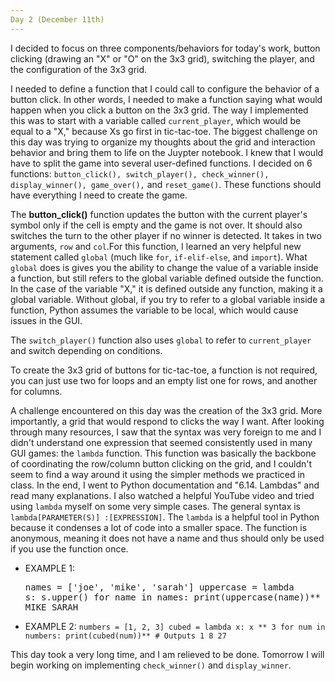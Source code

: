 ```yaml
---
Day 2 (December 11th)
---
```

  
  I decided to focus on three components/behaviors for today's work, button clicking (drawing an "X" or "O" on the 3x3 grid), switching the player, and the configuration of the 3x3 grid. 
  
I needed to define a function that I could call to configure the behavior of a button click. In other words, I needed to make a function saying what would happen when you click a button on the 3x3 grid. The way I implemented this was to start with a variable called `current_player`, which would be equal to a "X," because Xs go first in tic-tac-toe. The biggest challenge on this day was trying to organize my thoughts about the grid and interaction behavior and bring them to life on the Juypter notebook. I knew that I would have to split the game into several user-defined functions. I decided on 6 functions: `button_click(), switch_player(), check_winner(), display_winner(), game_over(),` and `reset_game()`. These functions should have everything I need to create the game. 

  The **button_click()** function updates the button with the current player's symbol only if the cell is empty and the game is not over. It should also switches the turn to the other player if no winner is detected. It takes in two arguments, `row` and `col`.For this function, I learned an very helpful new statement called `global` (much like `for`, `if-elif-else`, and `import`). What `global` does is gives you the ability to change the value of a variable inside a function, but still refers to the global variable defined outside the function. In the case of the variable "X," it is defined outside any function, making it a global variable. Without global, if you try to refer to a global variable inside a function, Python assumes the variable to be local, which would cause issues in the GUI.

  The `switch_player()` function also uses `global` to refer to `current_player` and switch depending on conditions. 

  To create the 3x3 grid of buttons for tic-tac-toe, a function is not required, you can just use two for loops and an empty list one for rows, and another for columns. 

  A challenge encountered on this day was the creation of the 3x3 grid. More importantly, a grid that would respond to clicks the way I want. After looking through many resources, I saw that the syntax was very foreign to me and I didn't understand one expression that seemed consistently used in many GUI games: the `lambda` function. This function was basically the backbone of coordinating the row/column button clicking on the grid, and I couldn't seem to find a way around it using the simpler methods we practiced in class. In the end, I went to Python documentation and "6.14. Lambdas" and read many explanations. I also watched a helpful YouTube video and tried using `lambda` myself on some very simple cases. The general syntax is `lambda[PARAMETER(S)] :[EXPRESSION]`. The `lambda` is a helpful tool in Python because it condenses a lot of code into a smaller space. The function is anonymous, meaning it does not have a name and thus should only be used if you use the function once. 
  
   - EXAMPLE 1:<pre>names = ['joe', 'mike', 'sarah']
               uppercase = lambda s: s.upper()
               for name in names:
                 print(uppercase(name))** # Outputs JOE MIKE SARAH</pre>
  - EXAMPLE 2: `numbers = [1, 2, 3]
               cubed = lambda x: x ** 3
               for num in numbers:
                 print(cubed(num))** # Outputs 1 8 27`

  This day took a very long time, and I am relieved to be done. Tomorrow I will begin working on implementing `check_winner()` and `display_winner`.

